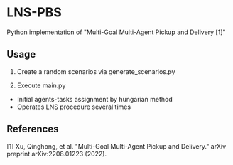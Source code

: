 # LNS-PBS
Python implementation of "Multi-Goal Multi-Agent Pickup and Delivery [1]"

## Usage
1. Create a random scenarios via generate_scenarios.py

2. Execute main.py
* Initial agents-tasks assignment by hungarian method
* Operates LNS procedure several times

## References
[1] Xu, Qinghong, et al. "Multi-Goal Multi-Agent Pickup and Delivery." arXiv preprint arXiv:2208.01223 (2022).
